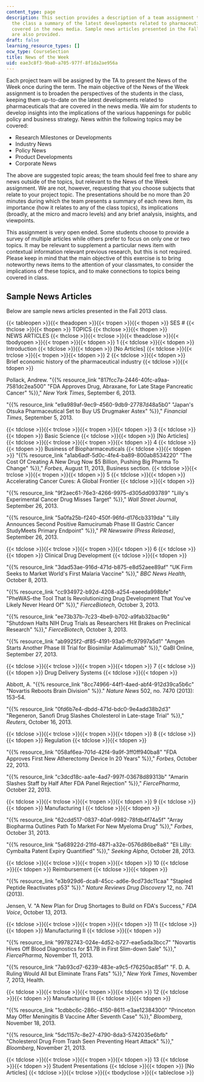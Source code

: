 ```yaml
---
content_type: page
description: This section provides a description of a team assignment to present to
  the class a summary of the latest developments related to pharmaceuticals that are
  covered in the news media. Sample news articles presented in the Fall 2013 class
  are also provided.
draft: false
learning_resource_types: []
ocw_type: CourseSection
title: News of the Week
uid: eae3c8f3-9ba0-a705-977f-8f1da2ae956a
---
```

Each project team will be assigned by the TA to present the News of the Week once during the term. The main objective of the News of the Week assignment is to broaden the perspectives of the students in the class, keeping them up-to-date on the latest developments related to pharmaceuticals that are covered in the news media. We aim for students to develop insights into the implications of the various happenings for public policy and business strategy. News within the following topics may be covered:

- Research Milestones or Developments
- Industry News
- Policy News
- Product Developments
- Corporate News

The above are suggested topic areas; the team should feel free to share any news outside of the topics, but relevant to the News of the Week assignment. We are not, however, requesting that you choose subjects that relate to your project topic. The presentations should be no more than 20 minutes during which the team presents a summary of each news item, its importance (how it relates to any of the class topics), its implications (broadly, at the micro and macro levels) and any brief analysis, insights, and viewpoints.

This assignment is very open ended. Some students choose to provide a survey of multiple articles while others prefer to focus on only one or two topics. It may be relevant to supplement a particular news item with contextual information relevant previous research, but this is not required. Please keep in mind that the main objective of this exercise is to bring noteworthy news items to the attention of your classmates, to consider the implications of these topics, and to make connections to topics being covered in class.

## Sample News Articles

Below are sample news articles presented in the Fall 2013 class.

{{< tableopen >}}{{< theadopen >}}{{< tropen >}}{{< thopen >}}
SES #
{{< thclose >}}{{< thopen >}}
TOPICS
{{< thclose >}}{{< thopen >}}
NEWS ARTICLES
{{< thclose >}}{{< trclose >}}{{< theadclose >}}{{< tbodyopen >}}{{< tropen >}}{{< tdopen >}}
1
{{< tdclose >}}{{< tdopen >}}
Introduction
{{< tdclose >}}{{< tdopen >}}
\[No Articles\]
{{< tdclose >}}{{< trclose >}}{{< tropen >}}{{< tdopen >}}
2
{{< tdclose >}}{{< tdopen >}}
Brief economic history of the pharmaceutical industry
{{< tdclose >}}{{< tdopen >}}

Pollack, Andrew. "{{% resource_link "817fcc7a-2446-40fc-a9aa-7581dc2ea500" "FDA Approves Drug, Abraxane, for Late Stage Pancreatic Cancer" %}}," *New York Times*, September 6, 2013.

"{{% resource_link "e9a989af-9ec9-4560-9db9-27787d48a5b0" "Japan's Otsuka Pharmaceutical Set to Buy US Drugmaker Astex" %}}," *Financial Times*, September 5, 2013.

{{< tdclose >}}{{< trclose >}}{{< tropen >}}{{< tdopen >}}
3
{{< tdclose >}}{{< tdopen >}}
Basic Science
{{< tdclose >}}{{< tdopen >}}
\[No Articles\]
{{< tdclose >}}{{< trclose >}}{{< tropen >}}{{< tdopen >}}
4
{{< tdclose >}}{{< tdopen >}}
Business of Biopharmaceuticals
{{< tdclose >}}{{< tdopen >}}
"{{% resource_link "a1ab6adf-5d0c-4fe4-ba89-800ab8534220" "The Cost Of Creating A New Drug Now $5 Billion, Pushing Big Pharma To Change" %}}," *Forbes*, August 11, 2013, Business section.
{{< tdclose >}}{{< trclose >}}{{< tropen >}}{{< tdopen >}}
5
{{< tdclose >}}{{< tdopen >}}
Accelerating Cancer Cures: A Global Frontier
{{< tdclose >}}{{< tdopen >}}

"{{% resource_link "9f2aec61-76e3-4266-9975-d305dd093789" "Lilly's Experimental Cancer Drug Misses Target" %}}," *Wall Street Journal*, September 26, 2013.

"{{% resource_link "5a0fa25b-f240-450f-96fd-d176cb3319da" "Lilly Announces Second Positive Ramucirumab Phase III Gastric Cancer StudyMeets Primary Endpoint" %}}," *PR Newswire (Press Release)*, September 26, 2013.

{{< tdclose >}}{{< trclose >}}{{< tropen >}}{{< tdopen >}}
6
{{< tdclose >}}{{< tdopen >}}
Clinical Drug Development
{{< tdclose >}}{{< tdopen >}}

"{{% resource_link "3dad53ae-916d-471d-b875-e8d52aee89af" "UK Firm Seeks to Market World's First Malaria Vaccine" %}}," *BBC News Health*, October 8, 2013.

"{{% resource_link "cc934972-b92d-4208-a254-eaeeda998bfe" "PheWAS–the Tool That Is Revolutionizing Drug Development That You've Likely Never Heard Of" %}}," *FierceBiotech*, October 3, 2013.

"{{% resource_link "ee73b37b-7c23-4be9-b702-a9fab32bac9b" "Shutdown Halts NIH Drug Trials as Researchers Hit Brakes on Preclinical Research" %}}," *FierceBiotech*, October 3, 2013.

"{{% resource_link "ab9925f2-df85-4191-93a0-ffc97997a5d1" "Amgen Starts Another Phase III Trial for Biosimilar Adalimumab" %}}," GaBI Online, September 27, 2013.

{{< tdclose >}}{{< trclose >}}{{< tropen >}}{{< tdopen >}}
7
{{< tdclose >}}{{< tdopen >}}
Drug Delivery Systems
{{< tdclose >}}{{< tdopen >}}

Abbott, A. "{{% resource_link "8cc74966-44f1-4aed-abf4-912d39ca5b6c" "Novartis Reboots Brain Division" %}}." *Nature News* 502, no. 7470 (2013): 153–54.

"{{% resource_link "0fd6b7e4-dbdd-471d-bdc0-9e4add38b2d3" "Regeneron, Sanofi Drug Slashes Cholesterol in Late-stage Trial" %}}," *Reuters*, October 16, 2013.

{{< tdclose >}}{{< trclose >}}{{< tropen >}}{{< tdopen >}}
8
{{< tdclose >}}{{< tdopen >}}
Regulation
{{< tdclose >}}{{< tdopen >}}

"{{% resource_link "058af6ea-701d-42f4-9a9f-3ff0ff940ba8" "FDA Approves First New Atherectomy Device In 20 Years" %}}," *Forbes*, October 22, 2013.

"{{% resource_link "c3dcd18c-aa1e-4ad7-997f-03678d89313b" "Amarin Slashes Staff by Half After FDA Panel Rejection" %}}," *FiercePharma*, October 22, 2013.

{{< tdclose >}}{{< trclose >}}{{< tropen >}}{{< tdopen >}}
9
{{< tdclose >}}{{< tdopen >}}
Manufacturing I
{{< tdclose >}}{{< tdopen >}}

"{{% resource_link "62cdd517-0837-40af-9982-78fdb4f74a5f" "Array Biopharma Outlines Path To Market For New Myeloma Drug" %}}," *Forbes*, October 31, 2013.

"{{% resource_link "5a68922d-21fd-4871-a32e-0576d86be8a8" "Eli Lilly: Cymbalta Patent Expiry Quantified" %}}," *Seeking Alpha*, October 28, 2013.

{{< tdclose >}}{{< trclose >}}{{< tropen >}}{{< tdopen >}}
10
{{< tdclose >}}{{< tdopen >}}
Reimbursement
{{< tdclose >}}{{< tdopen >}}

"{{% resource_link "e3b929d6-dca8-45cc-ad6e-9cd73dc11caa" "Stapled Peptide Reactivates p53" %}}." *Nature Reviews Drug Discovery* 12, no. 741 (2013).

Jensen, V. "A New Plan for Drug Shortages to Build on FDA's Success," *FDA Voice*, October 13, 2013.

{{< tdclose >}}{{< trclose >}}{{< tropen >}}{{< tdopen >}}
11
{{< tdclose >}}{{< tdopen >}}
Manufacturing II
{{< tdclose >}}{{< tdopen >}}

"{{% resource_link "99782743-024e-4d52-b727-eae5ada3bcc7" "Novartis Hives Off Blood Diagnostics for $1.7B in First Slim-down Sale" %}}," *FiercePharma*, November 11, 2013.

"{{% resource_link "7ab93cd7-6239-483e-a9c5-f76250ac85af" "F. D. A. Ruling Would All but Eliminate Trans Fats" %}}," *New York Times*, November 7, 2013, Health.

{{< tdclose >}}{{< trclose >}}{{< tropen >}}{{< tdopen >}}
12
{{< tdclose >}}{{< tdopen >}}
Manufacturing III
{{< tdclose >}}{{< tdopen >}}

"{{% resource_link "1cdbbc6c-286c-4150-8611-e3ae12384300" "Princeton May Offer Meningitis B Vaccine After Seventh Case" %}}," *Bloomberg*, November 18, 2013.

"{{% resource_link "5dc1157c-8e27-4790-8da3-5742035e6bfb" "Cholesterol Drug From Trash Seen Preventing Heart Attack" %}}," *Bloomberg*, November 21, 2013.

{{< tdclose >}}{{< trclose >}}{{< tropen >}}{{< tdopen >}}
13
{{< tdclose >}}{{< tdopen >}}
Student Presentations
{{< tdclose >}}{{< tdopen >}}
\[No Articles\]
{{< tdclose >}}{{< trclose >}}{{< tbodyclose >}}{{< tableclose >}}